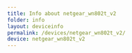 ```yaml
---
title: Info about netgear_wn802t_v2
folder: info
layout: deviceinfo
permalink: /devices/netgear_wn802t_v2/
device: netgear_wn802t_v2
---
```

